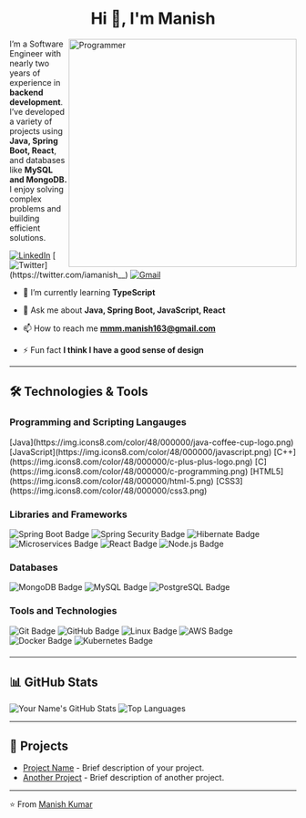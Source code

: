 <h1 align="center">Hi 👋, I'm Manish</h1>
<img align="right" width="400"  src="https://user-images.githubusercontent.com/74038190/212749171-b84692a8-2b04-4e3b-93ca-ac14705da224.gif" alt="Programmer" />



I’m a Software Engineer with nearly two years of experience in **backend development**. I’ve developed a variety of projects using **Java, Spring Boot, React**, and databases like **MySQL and MongoDB.** I enjoy solving complex problems and building efficient solutions.

[![LinkedIn](https://img.shields.io/badge/-LinkedIn-blue?style=flat-square&logo=linkedin&logoColor=white&link=https://www.linkedin.com/in/iamanishh/)](https://www.linkedin.com/in/iamanishh/)
[![Twitter](https://img.shields.io/badge/-Twitter-1ca0f1?style=flat-square&logo=twitter&logoColor=white&link=https://twitter.com/iamanish__)](https://twitter.com/iamanish__)
[![Gmail](https://img.shields.io/badge/-Gmail-c14438?style=flat-square&logo=gmail&logoColor=white&link=mailto:mmm.manish163@gmail.com)](mailto:mmm.manish163@gmail.com)


- 🌱 I’m currently learning **TypeScript**

- 💬 Ask me about **Java, Spring Boot, JavaScript, React**

- 📫 How to reach me **mmm.manish163@gmail.com**

- ⚡ Fun fact  **I think I have a good sense of design**



---
## 🛠️ Technologies & Tools
<div style="margin-bottom: 20px;">
  <h3>Programming and Scripting Langauges</h3>
  <span>
   [Java](https://img.icons8.com/color/48/000000/java-coffee-cup-logo.png)
   [JavaScript](https://img.icons8.com/color/48/000000/javascript.png)
   [C++](https://img.icons8.com/color/48/000000/c-plus-plus-logo.png)
   [C](https://img.icons8.com/color/48/000000/c-programming.png)
   [HTML5](https://img.icons8.com/color/48/000000/html-5.png)
   [CSS3](https://img.icons8.com/color/48/000000/css3.png)
  </span>
</div>

<div style="margin-bottom: 20px;">
  <h3>Libraries and Frameworks</h3>
  <span>
    <img src="https://img.shields.io/badge/Spring_Boot-%236DB33F.svg?style=for-the-badge&logo=spring-boot&logoColor=white" alt="Spring Boot Badge"/>
    <img src="https://img.shields.io/badge/Spring_Security-%236DB33F.svg?style=for-the-badge&logo=spring-security&logoColor=white" alt="Spring Security Badge"/>
    <img src="https://img.shields.io/badge/Hibernate-%2325AEB1.svg?style=for-the-badge&logo=hibernate&logoColor=white" alt="Hibernate Badge"/>
    <img src="https://img.shields.io/badge/Microservices-%236DB33F.svg?style=for-the-badge&logo=microservices&logoColor=white" alt="Microservices Badge"/>
    <img src="https://img.shields.io/badge/React-%2320232a.svg?style=for-the-badge&logo=react&logoColor=%2361DAFB" alt="React Badge"/>
    <img src="https://img.shields.io/badge/Node.js-%23339933.svg?style=for-the-badge&logo=node.js&logoColor=white" alt="Node.js Badge"/>
  </span>
</div>

<div style="margin-bottom: 20px;">
  <h3>Databases</h3>
  <span>
    <img src="https://img.shields.io/badge/MongoDB-%2347A248.svg?style=for-the-badge&logo=mongodb&logoColor=white" alt="MongoDB Badge"/>
    <img src="https://img.shields.io/badge/MySQL-%2300f.svg?style=for-the-badge&logo=mysql&logoColor=white" alt="MySQL Badge"/>
    <img src="https://img.shields.io/badge/PostgreSQL-%23336791.svg?style=for-the-badge&logo=postgresql&logoColor=white" alt="PostgreSQL Badge"/>
  </span>
</div>

<div style="margin-bottom: 20px;">
  <h3>Tools and Technologies</h3>
  <span>
    <img src="https://img.shields.io/badge/Git-%23F05033.svg?style=for-the-badge&logo=git&logoColor=white" alt="Git Badge"/>
    <img src="https://img.shields.io/badge/GitHub-%23181717.svg?style=for-the-badge&logo=github&logoColor=white" alt="GitHub Badge"/>
    <img src="https://img.shields.io/badge/Linux-%23FCC624.svg?style=for-the-badge&logo=linux&logoColor=black" alt="Linux Badge"/>
    <img src="https://img.shields.io/badge/Amazon_AWS-%23232F3E.svg?style=for-the-badge&logo=amazon-aws&logoColor=white" alt="AWS Badge"/>
    <img src="https://img.shields.io/badge/Docker-%230db7ed.svg?style=for-the-badge&logo=docker&logoColor=white" alt="Docker Badge"/>
    <img src="https://img.shields.io/badge/Kubernetes-%23326ce5.svg?style=for-the-badge&logo=kubernetes&logoColor=white" alt="Kubernetes Badge"/>
  </span>
</div>




---

## 📊 GitHub Stats

![Your Name's GitHub Stats](https://github-readme-stats.vercel.app/api?username=yourusername&show_icons=true&theme=radical)
![Top Languages](https://github-readme-stats.vercel.app/api/top-langs/?username=yourusername&layout=compact&theme=radical)

---


## 💼 Projects

- [Project Name](https://github.com/yourusername/projectname) - Brief description of your project.
- [Another Project](https://github.com/yourusername/anotherproject) - Brief description of another project.

---


⭐️ From [Manish Kumar](https://github.com/iamanishh)


